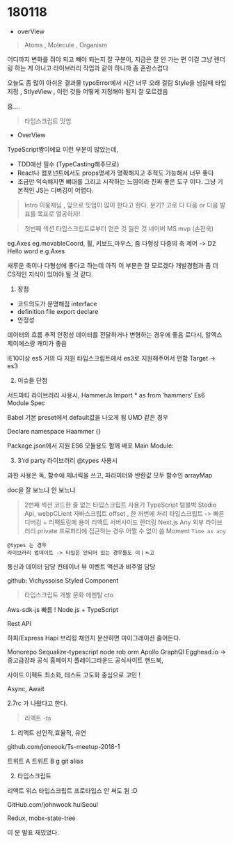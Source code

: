 # 180118

* overView

> Atoms , Molecule , Organism

어디까지 변화를 줘야 되고 빼야 되는지 잘 구분이, 지금은 잘 안 가는 편 
이걸 그냥 렌더링 하는 게 아니고 라이브러리 작업과 같이 하니까 좀 혼란스럽다 

오늘도 좀 많이 아쉬운 결과물 
typoError에서 시간 너무 오래 걸림 
Style을 넘길때 타입 지정 , StlyeView , 이런 것들 어떻게 지정해야 될지 잘 모르겠음 

흠....

> 타입스크립트 밋업 

* OverView 

TypeScript짱이에요 이런 부분이 많았는데,
*  TDD에선 필수 (TypeCasting해주므로)
* React나 컴포넌트에서도 props명세가 명확해지고 추적도 가능해서 너무 좋다
* 조금만 익숙해지면 뼈대를 그리고 시작하는 느낌이라 진짜 좋은 도구 이다. 그냥 기본적인 JS는 디버깅이 어렵다.

> Intro
이웅재님 , 앞으로 밋업이 많이 한다고 한다. 분기? 고로 다 다음 or 다음 발표를 목표로 열공하자! 

> 첫번째 섹션 타입스크립트로부터 얻은 것 잃은 것    네이버 MS mvp (손찬욱)


eg.Axes 
eg.movableCoord, 
휠, 키보드,마우스, 줌 
다형성
다중의 축 제어 -> 
D2 Hello word e.g.Axes 

새루운 축이나 다형성에 좋다고 하는데 아직 이 부분은 잘 모르겠다 개발경험과 좀 더 CS적인 지식이 있어야 될 것 같다.

1. 장점 
* 코드의도가 분명해짐 interface
* definition file export declare 
* 안정성 

데이터의 흐름 추적 안정성
데이터를 전달하거나 변형하는 경우에 좋음 
로다시, 알엑스 제이에스랑 캐미가 좋음

IE10이상 es5 거의 다 지원 
타입스크립트에서 es3로 지원해주어서 편함 
Target -> es3 

2. 이슈들 단점 

서드파티 라이브러리 사용시,
HammerJs 
Import * as from ‘hammers’
Es6 Module Spec 

Babel 기본 preset에서 default값을 나오게 됨 
UMD 같은 경우 

Declare namespace Haammer {}

Package.json에서 지원 ES6 모듈용도 함께 배포 
Main
Module:

3. 3’rd party 라이브러리 @types 사용시 

과한 사용은 독, 
함수에 제너릭을 쓰고, 파라미터와 반환값 모두 함수인 arrayMap
 
doc을 잘 보느냐 안 보느냐 

> 2번째 섹션 코드한 줄 없는 타입스크립트 사용기 
TypeScript 
텀블벅 Stedio
Api, webpCLient 
자바스크립트 offset , 한 꺼번에 처리 
타입스크립트 -> 
빠른 디버깅 + 리팩토링에 용이 
리액트 서버사이드 렌더링 Next.js 
Any 외부 라이브러리 private 프로퍼티에 접근하는 경우 어쩔 수 없이 씀 
Moment `Time as any` 

```
@types 는 경우 
라이브러리 업데이트 -> 타입은 안되어 있는 경우들도 이ㅣㅆ고
```

통신과 데이터 담당 컨테이너 
뷰 이벤트 액션과 비주얼 담당 

github: Vichyssoise 
Styled Component 

> 타입스크립트 개발 문화  에멘탈 cto 


Aws-sdk-js 빠름 ! 
Node.js + TypeScript 

Rest API 


하피/Express
Hapi 브리킹 채인지 분산하면 마이그레이션 줄어든다.

Monorepo 
Sequalize-typescript node rob orm 
Apollo GraphQl 
Egghead.io -> 중고급강좌 
공식 홈페이지 플레이그라운드 
공식사이트 핸드북, 

사이드 이펙트 최소화, 테스트 고도화 중심으로 고민 ! 

Async, Await 

2.7rc 가 나왔다고 한다.

> 리액트 -ts 

1. 리액트 
선언적,효율적, 유연 

github.com/joneook/Ts-meetup-2018-1

트위트 A 
트위트 B
g git alias 

2. 타입스크립트 

리액트 위스 타입스크립트 
프로타입스 안 써도 됨 :D 

GitHub.com/johnwook 
huiSeoul 

Redux, mobx-state-tree

이 분 발표 재밌었다. 
